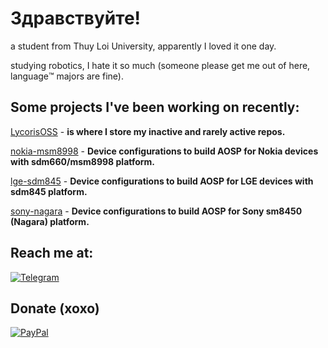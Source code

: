 # Здравствуйте!

a student from Thuy Loi University, apparently I loved it one day.

studying robotics, I hate it so much (someone please get me out of here, language™️ majors are fine).

## Some projects I've been working on recently:
[LycorisOSS](https://github.com/LycorisOSS) - **is where I store my inactive and rarely active repos.** 

[nokia-msm8998](https://github.com/nokia-msm8998) - **Device configurations to build AOSP for Nokia devices with sdm660/msm8998 platform.**

[lge-sdm845](https://github.com/lge-sdm845) - **Device configurations to build AOSP for LGE devices with sdm845 platform.**

[sony-nagara](https://github.com/sony-nagara) - **Device configurations to build AOSP for Sony sm8450 (Nagara) platform.**

## Reach me at:
[![Telegram](https://img.shields.io/badge/Telegram-0088cc?style=for-the-badge&logo=telegram&logoColor=ffffff)](https://t.me/log1cs)

## Donate (xoxo)
[![PayPal](https://img.shields.io/badge/PayPal-00457C?style=for-the-badge&logo=paypal&logoColor=white)](https://paypal.me/log1cs)

